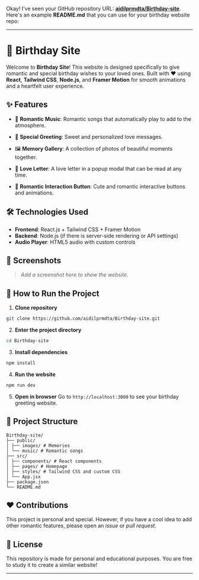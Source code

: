 Okay! I've seen your GitHub repository URL: **[aidilprmdta/Birthday-site](https://github.com/aidilprmdta/Birthday-site)**. Here's an example **README.md** that you can use for your birthday website repo:

---

# 🎂 Birthday Site

Welcome to **Birthday Site**!
This website is designed specifically to give romantic and special birthday wishes to your loved ones. Built with ❤️ using **React**, **Tailwind CSS**, **Node.js**, and **Framer Motion** for smooth animations and a heartfelt user experience.

## ✨ Features

* 🎵 **Romantic Music**: Romantic songs that automatically play to add to the atmosphere.
* 💌 **Special Greeting**: Sweet and personalized love messages.

* 🖼️ **Memory Gallery**: A collection of photos of beautiful moments together.

* 💖 **Love Letter**: A love letter in a popup modal that can be read at any time.

* 🫶 **Romantic Interaction Button**: Cute and romantic interactive buttons and animations.

## 🛠️ Technologies Used

* **Frontend**: React.js + Tailwind CSS + Framer Motion
* **Backend**: Node.js (if there is server-side rendering or API settings)
* **Audio Player**: HTML5 audio with custom controls

## 📸 Screenshots

> *Add a screenshot here to show the website.*

## 🚀 How to Run the Project

1. **Clone repository**

```bash
git clone https://github.com/aidilprmdta/Birthday-site.git
```

2. **Enter the project directory**

```bash
cd Birthday-site
```

3. **Install dependencies**

```bash
npm install
```

4. **Run the website**

```bash
npm run dev
```

5. **Open in browser**
Go to `http://localhost:3000` to see your birthday greeting website.

## 📂 Project Structure

```
Birthday-site/
├── public/
│ ├── images/ # Memories
│ └── music/ # Romantic songs
├── src/
│ ├── components/ # React components
│ ├── pages/ # Homepage
│ ├── styles/ # Tailwind CSS and custom CSS
│ └── App.jsx
├── package.json
└── README.md
```

## ❤️ Contributions

This project is personal and special. However, if you have a cool idea to add other romantic features, please open an *issue* or *pull request*.

## 📃 License

This repository is made for personal and educational purposes. You are free to study it to create a similar website!

---
